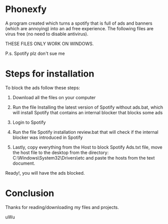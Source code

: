 # Phonexfy
A program created which turns a spotify that is full of ads and banners (which are annoying) into an ad free experience.
The following files are virus free (no need to disable antivirus).

THESE FILES ONLY WORK ON WINDOWS.

P.s. Spotify plz don't sue me


# Steps for installation

To block the ads follow these steps:

1. Download all the files on your computer

2. Run the file Installing the latest version of Spotify without ads.bat, which will install Spotify that contains an internal blocker that blocks some ads

3. Login to Spotify

4. Run the file Spotify installation review.bat that will check if the internal blocker was introduced in Spotify

5. Lastly, copy everything from the Host to block Spotify Ads.txt file, move the host file to the desktop from the directory: C:\Windows\System32\Drivers\etc and paste the hosts from the text document.

 Ready!, you will have the ads blocked.
 
 
 # Conclusion
 Thanks for reading/downloading my files and projects.
 
 uWu
